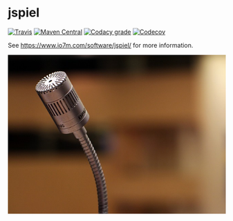 jspiel
===

[![Travis](https://img.shields.io/travis/io7m/jspiel.png?style=flat-square)](https://travis-ci.org/io7m/jspiel)
[![Maven Central](https://img.shields.io/maven-central/v/com.io7m.jspiel/com.io7m.jspiel.png?style=flat-square)](http://search.maven.org/#search%7Cga%7C1%7Cg%3A%22com.io7m.jspiel%22)
[![Codacy grade](https://img.shields.io/codacy/grade/e48bab052e5844b6ada6bd7e438a7e03.png?style=flat-square)](https://www.codacy.com/app/github_79/jspiel)
[![Codecov](https://img.shields.io/codecov/c/github/io7m/jspiel.png?style=flat-square)](https://codecov.io/gh/io7m/jspiel)

See https://www.io7m.com/software/jspiel/ for more information.

![jspiel](./src/site/resources/jspiel.jpg?raw=true)
